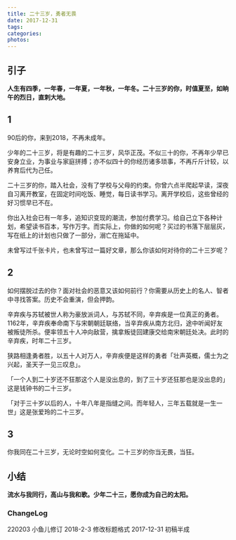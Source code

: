 ```yaml
---
title: 二十三岁，勇者无畏
date: 2017-12-31
tags:
categories:
photos:
---
```

## 引子
**人生有四季，一年春，一年夏，一年秋，一年冬。二十三岁的你，时值夏至，如晌午的烈日，直刺大地。**
<!--more-->
## 1
90后的你，来到2018，不再未成年。

少年的二十三岁，将是有趣的二十三岁，风华正茂。不似三十的你，不再年少早已安身立业，为事业与家庭拼搏；亦不似四十的你经历诸多琐事，不再斤斤计较，以养育后代为己任。    

二十三岁的你，踏入社会，没有了学校与父母的约束。你曾六点半爬起早读，深夜自习离开教室，在固定时间吃饭、睡觉，每日读书学习。离开学校后，这些曾经的好习惯早已不在。  

你出入社会已有一年多，追知识变现的潮流，参加付费学习。给自己立下各种计划，希望读书百本，写作万字。而实际上，你做的如何呢？买过的书落下层层灰，写在纸上的计划也只做了一部分，溺亡在拖延中。

未曾写过千张卡片，也未曾写过一篇好文章，那么你该如何对待你的二十三岁呢？
## 2
如何摆脱过去的你？面对社会的恶意又该如何前行？你需要从历史上的名人、智者中寻找答案。历史不会重演，但会押韵。

辛弃疾与苏轼被世人称为豪放派词人，与苏轼不同，辛弃疾是一位真正的勇者。1162年，辛弃疾奉命南下与宋朝朝廷联络，当辛弃疾从南方北归，途中听闻好友被叛徒所杀。便率领五十人冲向敌营，擒拿叛徒回建康交给南宋朝廷处决。此时的辛弃疾，时年二十三岁。

狭路相逢勇者胜，以五十人对万人，辛弃疾便是这样的勇者「壮声英概，儒士为之兴起，圣天子一见三叹息」。

「一个人到二十岁还不狂那这个人是没出息的，到了三十岁还狂那也是没出息的」这是钱钟书的二十三岁。

「对于三十岁以后的人，十年八年是指缝之间。而年轻人，三年五载就是一生一世」这是张爱玲的二十三岁。
## 3
你我同在二十三岁，无论时空如何变化。二十三岁的你当无畏，当狂。

## 小结
**流水与我同行，高山与我和歌。少年二十三，愿你成为自己的太阳。**

### ChangeLog
220203 小鱼儿修订
2018-2-3 修改标题格式
2017-12-31 初稿半成
